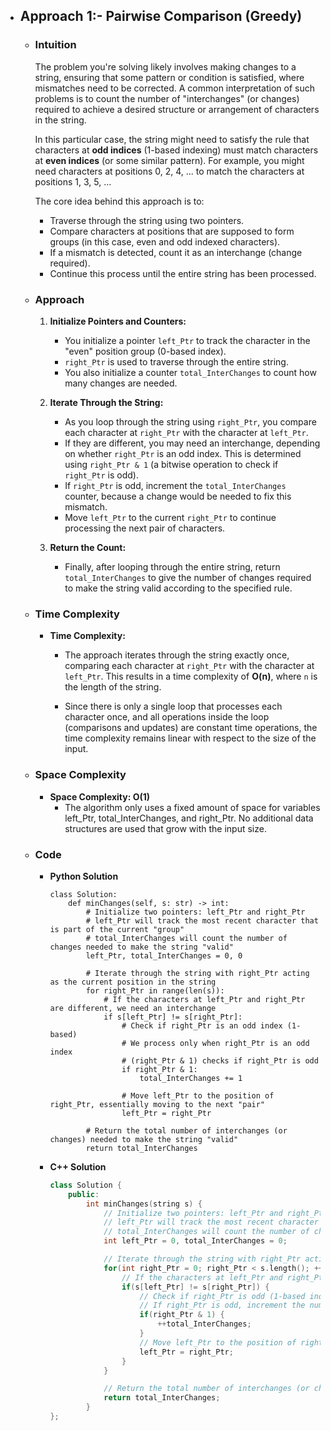 - ## Approach 1:- Pairwise Comparison (Greedy)

    - ### Intuition
        The problem you're solving likely involves making changes to a string, ensuring that some pattern or condition is satisfied, where mismatches need to be corrected. A common interpretation of such problems is to count the number of "interchanges" (or changes) required to achieve a desired structure or arrangement of characters in the string.

        In this particular case, the string might need to satisfy the rule that characters at **odd indices** (1-based indexing) must match characters at **even indices** (or some similar pattern). For example, you might need characters at positions 0, 2, 4, ... to match the characters at positions 1, 3, 5, ...

        The core idea behind this approach is to:
        - Traverse through the string using two pointers.
        - Compare characters at positions that are supposed to form groups (in this case, even and odd indexed characters).
        - If a mismatch is detected, count it as an interchange (change required).
        - Continue this process until the entire string has been processed.

    - ### Approach

        1. **Initialize Pointers and Counters:**
            - You initialize a pointer `left_Ptr` to track the character in the "even" position group (0-based index).
            - `right_Ptr` is used to traverse through the entire string.
            - You also initialize a counter `total_InterChanges` to count how many changes are needed.

        2. **Iterate Through the String:**
            - As you loop through the string using `right_Ptr`, you compare each character at `right_Ptr` with the character at `left_Ptr`.
            - If they are different, you may need an interchange, depending on whether `right_Ptr` is an odd index. This is determined using `right_Ptr & 1` (a bitwise operation to check if `right_Ptr` is odd).
            - If `right_Ptr` is odd, increment the `total_InterChanges` counter, because a change would be needed to fix this mismatch.
            - Move `left_Ptr` to the current `right_Ptr` to continue processing the next pair of characters.

        3. **Return the Count:**
            - Finally, after looping through the entire string, return `total_InterChanges` to give the number of changes required to make the string valid according to the specified rule.

    - ### Time Complexity

        - **Time Complexity:**  
            - The approach iterates through the string exactly once, comparing each character at `right_Ptr` with the character at `left_Ptr`. This results in a time complexity of **O(n)**, where `n` is the length of the string.
        
            - Since there is only a single loop that processes each character once, and all operations inside the loop (comparisons and updates) are constant time operations, the time complexity remains linear with respect to the size of the input.

    - ### Space Complexity
        - **Space Complexity: O(1)**
            - The algorithm only uses a fixed amount of space for variables left_Ptr, total_InterChanges, and right_Ptr. No additional data structures are used that grow with the input size.

    - ### Code
        - **Python Solution**
            ```python3 []
            class Solution:
                def minChanges(self, s: str) -> int:
                    # Initialize two pointers: left_Ptr and right_Ptr
                    # left_Ptr will track the most recent character that is part of the current "group"
                    # total_InterChanges will count the number of changes needed to make the string "valid"
                    left_Ptr, total_InterChanges = 0, 0
                    
                    # Iterate through the string with right_Ptr acting as the current position in the string
                    for right_Ptr in range(len(s)):
                        # If the characters at left_Ptr and right_Ptr are different, we need an interchange
                        if s[left_Ptr] != s[right_Ptr]: 
                            # Check if right_Ptr is an odd index (1-based) 
                            # We process only when right_Ptr is an odd index
                            # (right_Ptr & 1) checks if right_Ptr is odd
                            if right_Ptr & 1:
                                total_InterChanges += 1

                            # Move left_Ptr to the position of right_Ptr, essentially moving to the next "pair"
                            left_Ptr = right_Ptr
                    
                    # Return the total number of interchanges (or changes) needed to make the string "valid"
                    return total_InterChanges
            ```
        - **C++ Solution**
            ```C++ []
            class Solution {
                public:
                    int minChanges(string s) {
                        // Initialize two pointers: left_Ptr and right_Ptr
                        // left_Ptr will track the most recent character that is part of the current "group"
                        // total_InterChanges will count the number of changes needed to make the string "valid"
                        int left_Ptr = 0, total_InterChanges = 0;

                        // Iterate through the string with right_Ptr acting as the current position in the string
                        for(int right_Ptr = 0; right_Ptr < s.length(); ++right_Ptr) {
                            // If the characters at left_Ptr and right_Ptr are different
                            if(s[left_Ptr] != s[right_Ptr]) {
                                // Check if right_Ptr is odd (1-based index)
                                // If right_Ptr is odd, increment the number of interchanges (changes required)
                                if(right_Ptr & 1) {
                                    ++total_InterChanges;
                                }
                                // Move left_Ptr to the position of right_Ptr, essentially moving to the next "pair"
                                left_Ptr = right_Ptr;
                            }
                        }

                        // Return the total number of interchanges (or changes) needed to make the string "valid"
                        return total_InterChanges;
                    }
            };
            ```